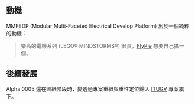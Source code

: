 ## 動機

MMFEDP (Modular Multi-Faceted Electrical Develop Platform) 出於一個純粹的動機：

> 樂高的電機系列 (LEGO® MINDSTORMS®) 很貴，[FlyPie](#FlyPie) 想要自己搞一個。

## 後續發展

Alpha 0005 還在圖紙階段時，變透過專案重組與重性定位歸入 [ITUGV](#ITUGV) 專案旗下。

